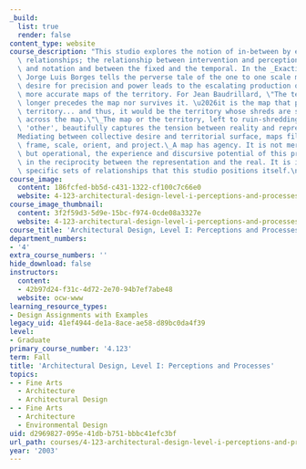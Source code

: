 ```yaml
---
_build:
  list: true
  render: false
content_type: website
course_description: "This studio explores the notion of in-between by engaging several\
  \ relationships; the relationship between intervention and perception, between representation\
  \ and notation and between the fixed and the temporal. In the _Exactitude in Science_,\
  \ Jorge Luis Borges tells the perverse tale of the one to one scale map, where the\
  \ desire for precision and power leads to the escalating production of larger and\
  \ more accurate maps of the territory. For Jean Baudrillard, \"The territory no\
  \ longer precedes the map nor survives it. \u2026it is the map that precedes the\
  \ territory... and thus, it would be the territory whose shreds are slowly rotting\
  \ across the map.\"\_The map or the territory, left to ruin-shredding across the\
  \ 'other', beautifully captures the tension between reality and representation.\_\
  Mediating between collective desire and territorial surface, maps filter, create,\
  \ frame, scale, orient, and project.\_A map has agency. It is not merely representational\
  \ but operational, the experience and discursive potential of this process lies\
  \ in the reciprocity between the representation and the real. It is in-between these\
  \ specific sets of relationships that this studio positions itself.\n"
course_image:
  content: 186fcfed-bb5d-c431-1322-cf100c7c66e0
  website: 4-123-architectural-design-level-i-perceptions-and-processes-fall-2003
course_image_thumbnail:
  content: 3f2f59d3-5d9e-15bc-f974-0cde08a3327e
  website: 4-123-architectural-design-level-i-perceptions-and-processes-fall-2003
course_title: 'Architectural Design, Level I: Perceptions and Processes'
department_numbers:
- '4'
extra_course_numbers: ''
hide_download: false
instructors:
  content:
  - 42b97d24-f31c-4d72-2e70-94b7ef7abe48
  website: ocw-www
learning_resource_types:
- Design Assignments with Examples
legacy_uid: 41ef4944-de1a-8ace-ae58-d89bc0da4f39
level:
- Graduate
primary_course_number: '4.123'
term: Fall
title: 'Architectural Design, Level I: Perceptions and Processes'
topics:
- - Fine Arts
  - Architecture
  - Architectural Design
- - Fine Arts
  - Architecture
  - Environmental Design
uid: d2969827-095e-41db-b751-bbbc41efc3bf
url_path: courses/4-123-architectural-design-level-i-perceptions-and-processes-fall-2003
year: '2003'
---
```

